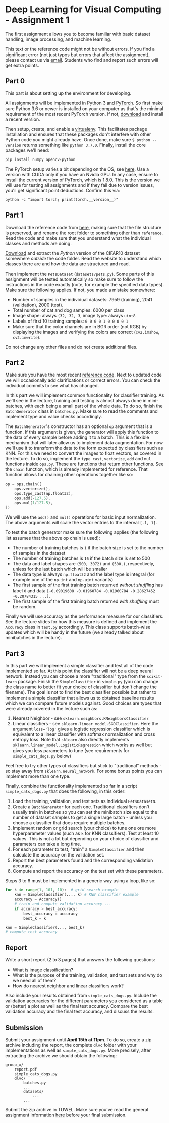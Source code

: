 
# Deep Learning for Visual Computing - Assignment 1

The first assignment allows you to become familiar with basic dataset handling, image processing, and machine learning.

This text or the reference code might not be without errors. If you find a significant error (not just typos but errors that affect the assignment), please contact us via [email](mailto:dlvc@cvl.tuwien.ac.at). Students who find and report such errors will get extra points.

## Part 0

This part is about setting up the environment for developing. 

All assignments will be implemented in Python 3 and [PyTorch](https://pytorch.org/). So first make sure Python 3.6 or newer is installed on your computer as that's the minimal requirement of the most recent PyTorch version. If not, [download](https://www.python.org/downloads/) and install a recent version.

Then setup, create, and enable a [virtualenv](https://virtualenv.pypa.io/en/stable/). This facilitates package installation and ensures that these packages don't interfere with other Python code you might already have. Once done, make sure `$ python --version` returns something like `python 3.7.0`. Finally, install the core packages we'll need:

    pip install numpy opencv-python

The PyTorch setup varies a bit depending on the OS, see [here](https://pytorch.org/). Use a version with CUDA only if you have an Nvidia GPU. In any case, ensure to install the current version of PyTorch, which is 1.8.0. This is the version we will use for testing all assignments and if they fail due to version issues, you'll get significant point deductions. Confirm this via:

    python -c "import torch; print(torch.__version__)"

## Part 1

Download the reference code from [here](https://smithers.cvl.tuwien.ac.at/theitzinger/dlvc_ss21_public/-/tree/master/assignments/reference), making sure that the file structure is preserved, and rename the root folder to something other than `reference`. Read the code and make sure that you understand what the individual classes and methods are doing.

[Download](https://www.cs.toronto.edu/~kriz/cifar.html) and extract the *Python* version of the CIFAR10 dataset somewhere *outside* the code folder. Read the website to understand which classes there are and how the data are structured and read.

Then implement the `PetsDataset` (`datasets/pets.py`). Some parts of this assignment will be tested automatically so make sure to follow the instructions in the code exactly (note, for example the specified data types). Make sure the following applies. If not, you made a mistake somewhere:

* Number of samples in the individual datasets: 7959 (training), 2041 (validation), 2000 (test).
* Total number of cat and dog samples: 6000 per class
* Image shape: always `(32, 32, 3`, image type: always `uint8`
* Labels of first 10 training samples: `0 0 0 0 1 0 0 0 0 1`
* Make sure that the color channels are in BGR order (not RGB) by displaying the images and verifying the colors are correct (`cv2.imshow`, `cv2.imwrite`).

Do not change any other files and do not create additional files.

## Part 2

Make sure you have the most recent [reference code](https://smithers.cvl.tuwien.ac.at/theitzinger/dlvc_ss21_public/-/tree/master/assignments/reference). Next to updated code we will occasionally add clarifications or correct errors. You can check the individual commits to see what has changed.

In this part we will implement common functionality for classifier training. As we'll see in the lecture, training and testing is almost always done in mini-batches, with each being a small part of the whole data. To do so, finish the `BatchGenerator` class in `batches.py`. Make sure to read the comments and implement type and value checks accordingly.

The `BatchGenerator`'s constructor has an optional `op` argument that is a function. If this argument is given, the generator will apply this function to the data of every sample before adding it to a batch. This is a flexible mechanism that will later allow us to implement data augmentation. For now we'll use it to transform the data to the form expected by classifiers such as KNN. For this we need to convert the images to float vectors, as covered in the lecture. To do so, implement the `type_cast`, `vectorize`, `add` and `mul` functions inside `ops.py`. These are functions that return other functions. See the `chain` function, which is already implemented for reference. That function allows for chaining other operations together like so:

```python
op = ops.chain([
    ops.vectorize(),
    ops.type_cast(np.float32),
    ops.add(-127.5),
    ops.mul(1/127.5),
])
```

We will use the `add()` and `mul()` operations for basic input normalization. The above arguments will scale the vector entries to the interval `[-1, 1]`.

To test the batch generator make sure the following applies (the following list assumes that the above op chain is used):

* The number of training batches is `1` if the batch size is set to the number of samples in the dataset
* The number of training batches is `16` if the batch size is set to 500
* The data and label shapes are `(500, 3072)` and `(500,)`, respectively, unless for the last batch which will be smaller
* The data type is always `np.float32` and the label type is integral (for example one of the `np.int` and `np.uint` variants)
* The first sample of the first training batch returned *without shuffling* has label `0` and data `[-0.09019608 -0.01960784 -0.01960784 -0.28627452 -0.20784315 ...]`.
* The first sample of the first training batch returned *with shuffling* must be random.

Finally we will use accuracy as the performance measure for our classifiers. See the lecture slides for how this measure is defined and implement the `Accuracy` class in `test.py` accordingly. This class supports batch-wise updates which will be handy in the future (we already talked about minibatches in the lecture).

## Part 3

In this part we will implement a simple classifier and test all of the code implemented so far. At this point the classifier will not be a deep neural network. Instead you can choose a more "traditional" type from the `scikit-learn` package. Finish the `SimpleClassifier` in `simple.py` (you can change the class name to better fit your choice of classifier but don't change the filename). The goal is not to find the best classifier possible but rather to implement a simple classifier that allows us to obtained baseline results which we can compare future models against. Good choices are types that were already covered in the lecture such as:

1. Nearest Neighbor - see `sklearn.neighbors.KNeighborsClassifier`
2. Linear classifiers - see `sklearn.linear_model.SGDClassifier`. Here the argument `loss='log'` gives a logistic regression classifier which is equivalent to a linear classifier with softmax normalization and cross entropy loss. Note that `sklearn` also directly implements `sklearn.linear_model.LogisticRegression` which works as well but gives you less parameters to tune (see requirements for `simple_cats_dogs.py` below)

Feel free to try other types of classifiers but stick to "traditional" methods - so stay away from `sklearn.neural_network`. For some bonus points you can implement more than one type.

Finally, combine the functionality implemented so far in a script `simple_cats_dogs.py` that does the following, in this order:

1. Load the training, validation, and test sets as individual `PetsDataset`s.
2. Create a `BatchGenerator` for each one. Traditional classifiers don't usually train in batches so you can set the minibatch size equal to the number of dataset samples to get a single large batch - unless you choose a classifier that does require multiple batches.
3. Implement random or grid search (your choice) to tune one ore more hyperparameter values (such as `k` for KNN classifiers). Test at least 10 values. This is not a lot but depending on your choice of classifier and parameters can take a long time.
4. For each parameter to test, "train" a `SimpleClassifier` and then calculate the accuracy on the validation set.
5. Report the best parameters found and the corresponding validation accuracy.
6. Compute and report the accuracy on the test set with these parameters.

Steps 3 to 6 must be implemented in a generic way using a loop, like so:

```python
for k in range(1, 101, 10):  # grid search example
    knn = SimpleClassifier(..., k) # KNN classifier example
    accuracy = Accuracy()
    # train and compute validation accuracy ...
    if accuracy > best_accuracy:
        best_accuracy = accuracy
        best_k = k

knn = SimpleClassifier(..., best_k)
# compute test accuracy
```

## Report

Write a short report (2 to 3 pages) that answers the following questions:

* What is image classification?
* What is the purpose of the training, validation, and test sets and why do we need all of them?
* How do nearest neighbor and linear classifiers work?

Also include your results obtained from `simple_cats_dogs.py`. Include the validation accuracies for the different parameters you considered as a table or (better) a plot as well as the final test accuracy. Compare the best validation accuracy and the final test accuracy, and discuss the results.

## Submission

Submit your assignment until **April 15th at 11pm**. To do so, create a zip archive including the report, the complete `dlvc` folder with your implementations as well as `simple_cats_dogs.py`. More precisely, after extracting the archive we should obtain the following:

    group_x/
        report.pdf
        simple_cats_dogs.py
        dlvc/
            batches.py
            ...
            datasets/
                ...
            ...

Submit the zip archive in TUWEL. Make sure you've read the general assignment information [here](https://smithers.cvl.tuwien.ac.at/theitzinger/dlvc_ss21_public/-/blob/master/assignments/general.md) before your final submission.